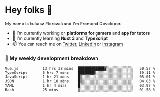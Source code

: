 # Hey folks 👋

My name is Łukasz Florczak and I'm Frontend Developer. 

- 🔭 I’m currently working on **platforms for gamers** and **app for tutors**
- 🌱 I’m currently learning **Nuxt 3** and **TypeScript**
- 📫 You can reach me on [Twitter](https://twitter.com/lukaszflorczak), [LinkedIn](https://pl.linkedin.com/in/lukasz-florczak) or [Instagram](https://instagram.com/lukaszflorczak)


### 🧮 My weekly development breakdown

<!--START_SECTION:waka-->

```text
Vue.js           13 hrs 38 mins  ████████████▓░░░░░░░░░░░░   50.57 %
TypeScript       8 hrs 7 mins    ███████▓░░░░░░░░░░░░░░░░░   30.11 %
JavaScript       1 hr 21 mins    █▒░░░░░░░░░░░░░░░░░░░░░░░   05.01 %
JSON             1 hr 18 mins    █▒░░░░░░░░░░░░░░░░░░░░░░░   04.83 %
YAML             1 hr 4 mins     █░░░░░░░░░░░░░░░░░░░░░░░░   03.97 %
Bash             25 mins         ▒░░░░░░░░░░░░░░░░░░░░░░░░   01.58 %
```

<!--END_SECTION:waka-->

<!--
**lukaszflorczak/lukaszflorczak** is a ✨ _special_ ✨ repository because its `README.md` (this file) appears on your GitHub profile.

Here are some ideas to get you started:

- 🔭 I’m currently working on ...
- 🌱 I’m currently learning ...
- 👯 I’m looking to collaborate on ...
- 🤔 I’m looking for help with ...
- 💬 Ask me about ...
- 📫 How to reach me: ...
- 😄 Pronouns: ...
- ⚡ Fun fact: ...
-->
